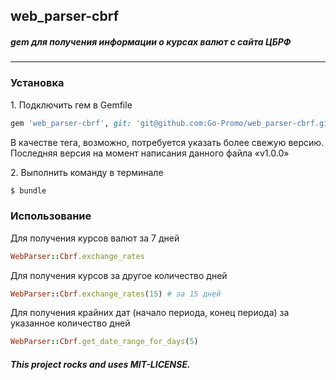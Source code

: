 ## web_parser-cbrf

##### gem для получения информации о курсах валют с сайта ЦБРФ
---

### Установка

1\. Подключить гем в Gemfile

```ruby
gem 'web_parser-cbrf', git: 'git@github.com:Go-Promo/web_parser-cbrf.git', tag: 'v1.0.0'
```

В качестве тега, возможно, потребуется указать более свежую версию. Последняя версия на момент написания данного файла «v1.0.0»

2\. Выполнить команду в терминале 

```bash
$ bundle
```

### Использование

Для получения курсов валют за 7 дней

```ruby
WebParser::Cbrf.exchange_rates
```

Для получения курсов за другое количество дней

```ruby
WebParser::Cbrf.exchange_rates(15) # за 15 дней
```

Для получения крайних дат (начало периода, конец периода) за указанное количество дней

```ruby
WebParser::Cbrf.get_date_range_for_days(5)
```

###### **This project rocks and uses MIT-LICENSE.**

